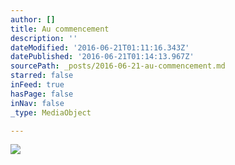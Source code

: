 ```yaml
---
author: []
title: Au commencement
description: ''
dateModified: '2016-06-21T01:11:16.343Z'
datePublished: '2016-06-21T01:14:13.967Z'
sourcePath: _posts/2016-06-21-au-commencement.md
starred: false
inFeed: true
hasPage: false
inNav: false
_type: MediaObject

---
```

![](https://the-grid-user-content.s3-us-west-2.amazonaws.com/e230acb0-b00e-4760-86cf-dd8129f0666c.jpg)